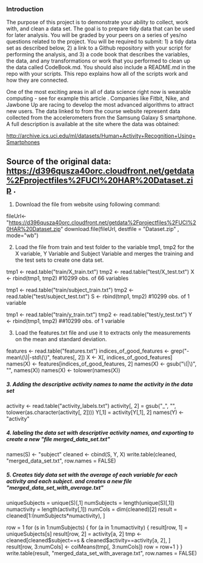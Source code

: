 ### Introduction

The purpose of this project is to demonstrate your ability to collect, work with, and clean a data set. The goal is to prepare tidy data that can be used for later analysis. You will be graded by your peers on a series of yes/no questions related to the project. You will be required to submit: 1) a tidy data set as described below, 2) a link to a Github repository with your script for performing the analysis, and 3) a code book that describes the variables, the data, and any transformations or work that you performed to clean up the data called CodeBook.md. You should also include a README.md in the repo with your scripts. This repo explains how all of the scripts work and how they are connected.  

One of the most exciting areas in all of data science right now is wearable computing - see for example this article . Companies like Fitbit, Nike, and Jawbone Up are racing to develop the most advanced algorithms to attract new users. The data linked to from the course website represent data collected from the accelerometers from the Samsung Galaxy S smartphone. A full description is available at the site where the data was obtained: 

http://archive.ics.uci.edu/ml/datasets/Human+Activity+Recognition+Using+Smartphones 

Source of the original data: 
https://d396qusza40orc.cloudfront.net/getdata%2Fprojectfiles%2FUCI%20HAR%20Dataset.zip . 
-------------------------------------------------------------------------------------
1. Download the file from website using following command:

fileUrl<-"https://d396qusza40orc.cloudfront.net/getdata%2Fprojectfiles%2FUCI%20HAR%20Dataset.zip"
download.file(fileUrl, destfile = "Dataset.zip" , mode="wb")


2. Load the file from train and test folder to the variable tmp1, tmp2 for the X variable, Y Variable and Subject Variable and merges the training and the test sets to create one data set.

tmp1 <- read.table("train/X_train.txt")
tmp2 <- read.table("test/X_test.txt")
X <- rbind(tmp1, tmp2)
#10299 obs. of  66 variables

tmp1 <- read.table("train/subject_train.txt")
tmp2 <- read.table("test/subject_test.txt")
S <- rbind(tmp1, tmp2)
#10299 obs. of  1 variable

tmp1 <- read.table("train/y_train.txt")
tmp2 <- read.table("test/y_test.txt")
Y <- rbind(tmp1, tmp2)
##10299 obs. of  1 variable

3. Load the features.txt file and use it to extracts only the measurements on the mean and standard deviation.


features <- read.table("features.txt")
indices_of_good_features <- grep("-mean\\(\\)|-std\\(\\)", features[, 2])
X <- X[, indices_of_good_features]
names(X) <- features[indices_of_good_features, 2]
names(X) <- gsub("\\(|\\)", "", names(X))
names(X) <- tolower(names(X))  

##### 3. Adding the descriptive activity names to name the activity in the data set

activity <- read.table("activity_labels.txt")
activity[, 2] = gsub("_", "", tolower(as.character(activity[, 2])))
Y[,1] = activity[Y[,1], 2]
names(Y) <- "activity"

#####  4. labeling the data set with descriptive activity names, and exporting to create a new "file merged_data_set.txt"

names(S) <- "subject"
cleaned <- cbind(S, Y, X)
write.table(cleaned, "merged_data_set.txt", row.names = FALSE)

#####  5. Creates tidy data set with the average of each variable for each activity and each subject. and creates a new file "merged_data_set_with_average.txt"

uniqueSubjects = unique(S)[,1]
numSubjects = length(unique(S)[,1])
numactivity = length(activity[,1])
numCols = dim(cleaned)[2]
result = cleaned[1:(numSubjects*numactivity), ]

row = 1
for (s in 1:numSubjects) {
        for (a in 1:numactivity) {
                result[row, 1] = uniqueSubjects[s]
                result[row, 2] = activity[a, 2]
                tmp <- cleaned[cleaned$subject==s & cleaned$activity==activity[a, 2], ]
                result[row, 3:numCols] <- colMeans(tmp[, 3:numCols])
                row = row+1
        }
}
write.table(result, "merged_data_set_with_average.txt", row.names = FALSE)
